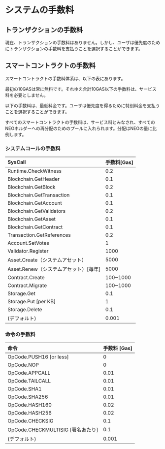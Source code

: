 # システムの手数料

## トランザクションの手数料

現在、トランザクションの手数料はありません。しかし、ユーザは優先度のためにトランザクションの手数料を支払うことを選択することができます。

## スマートコントラクトの手数料

スマートコントラクトの手数料体系は、以下の表にあります。

最初の10GASは常に無料です。それゆえ合計10GAS以下の手数料は、サービス料を必要としません。

以下の手数料は、最低料金です。ユーザは優先度を得るために特別料金を支払うことを選択することができます。

すべてのスマートコントラクトの手数料は、サービス料とみなされ、すべてのNEOホルダーへの再分配のためのプールに入れられます。分配はNEOの量に比例します。

### システムコールの手数料

| SysCall                               | 手数料[Gas]    |
|:--------------------------------------|:------------|
| Runtime.CheckWitness                  | 0.2           |
| Blockchain.GetHeader                  | 0.1           |
| Blockchain.GetBlock                   | 0.2           |
| Blockchain.GetTransaction             | 0.1           |
| Blockchain.GetAccount                 | 0.1           |
| Blockchain.GetValidators              | 0.2           |
| Blockchain.GetAsset                   | 0.1           |
| Blockchain.GetContract                | 0.1           |
| Transaction.GetReferences             | 0.2           |
| Account.SetVotes                      | 1             |
| Validator.Register                    | 1000          |
| Asset.Create（システムアセット）        | 5000          |
| Asset.Renew（システムアセット）[毎年]  | 5000          |
| Contract.Create                       | 100~1000   |
| Contract.Migrate                      | 100~1000   |
| Storage.Get                           | 0.1           |
| Storage.Put [per KB]                  | 1             |
| Storage.Delete                        | 0.1           |
| (デフォルト)                           | 0.001         |

### 命令の手数料

| 命令                                   | 手数料 [Gas]   |
|:--------------------------------------|:-----------|
| OpCode.PUSH16 [or less]               | 0             |
| OpCode.NOP                            | 0             |
| OpCode.APPCALL                        | 0.01          |
| OpCode.TAILCALL                       | 0.01          |
| OpCode.SHA1                           | 0.01          |
| OpCode.SHA256                         | 0.01          |
| OpCode.HASH160                        | 0.02          |
| OpCode.HASH256                        | 0.02          |
| OpCode.CHECKSIG                       | 0.1           |
| OpCode.CHECKMULTISIG [署名あたり]      | 0.1           |
| (デフォルト)                           | 0.001         |
